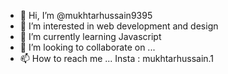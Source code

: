 - 👋 Hi, I’m @mukhtarhussain9395
- 👀 I’m interested in web development and design 
- 🌱 I’m currently learning Javascript 
- 💞️ I’m looking to collaborate on ...
- 📫 How to reach me ... Insta : mukhtarhussain.1

<!---
mukhtarhussain9395/mukhtarhussain9395 is a ✨ special ✨ repository because its `README.md` (this file) appears on your GitHub profile.
You can click the Preview link to take a look at your changes.
--->
